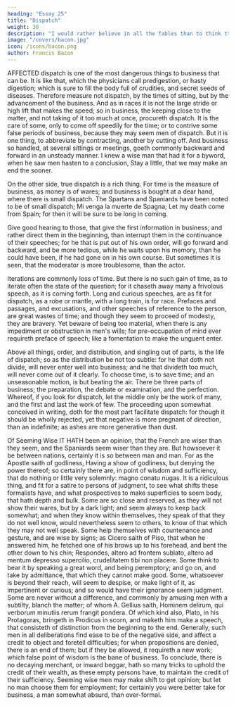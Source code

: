 ```yaml
---
heading: "Essay 25"
title: "Dispatch"
weight: 30
description: "I would rather believe in all the fables than to think tthat this universal frame is without a mind"
image: "/covers/bacon.jpg"
icon: /icons/bacon.png
author: Francis Bacon
---
```



AFFECTED dispatch is one of the most dangerous things to business that can be. It is like that, which the physicians call predigestion, or hasty digestion; which is sure to fill the body full of crudities, and secret seeds of diseases. Therefore measure not dispatch, by the times of sitting, but by the advancement of the business. And as in races it is not the large stride or high lift that makes the speed; so in business, the keeping close to the matter, and not taking of it too much at once, procureth dispatch. It is the care of some, only to come off speedily for the time; or to contrive some false periods of business, because they may seem men of dispatch. But it is one thing, to abbreviate by contracting, another by cutting off. And business so handled, at several sittings or meetings, goeth commonly backward and forward in an unsteady manner. I knew a wise man that had it for a byword, when he saw men hasten to a conclusion, Stay a little, that we may make an end the sooner.

On the other side, true dispatch is a rich thing. For time is the measure of business, as money is of wares; and business is bought at a dear hand, where there is small dispatch. The Spartans and Spaniards have been noted to be of small dispatch; Mi venga la muerte de Spagna; Let my death come from Spain; for then it will be sure to be long in coming.

Give good hearing to those, that give the first information in business; and rather direct them in the beginning, than interrupt them in the continuance of their speeches; for he that is put out of his own order, will go forward and backward, and be more tedious, while he waits upon his memory, than he could have been, if he had gone on in his own course. But sometimes it is seen, that the moderator is more troublesome, than the actor.

Iterations are commonly loss of time. But there is no such gain of time, as to iterate often the state of the question; for it chaseth away many a frivolous speech, as it is coming forth. Long and curious speeches, are as fit for dispatch, as a robe or mantle, with a long train, is for race. Prefaces and passages, and excusations, and other speeches of reference to the person, are great wastes of time; and though they seem to proceed of modesty, they are bravery. Yet beware of being too material, when there is any impediment or obstruction in men's wills; for pre-occupation of mind ever requireth preface of speech; like a fomentation to make the unguent enter.

Above all things, order, and distribution, and singling out of parts, is the life of dispatch; so as the distribution be not too subtle: for he that doth not divide, will never enter well into business; and he that divideth too much, will never come out of it clearly. To choose time, is to save time; and an unseasonable motion, is but beating the air. There be three parts of business; the preparation, the debate or examination, and the perfection. Whereof, if you look for dispatch, let the middle only be the work of many, and the first and last the work of few. The proceeding upon somewhat conceived in writing, doth for the most part facilitate dispatch: for though it should be wholly rejected, yet that negative is more pregnant of direction, than an indefinite; as ashes are more generative than dust.






Of Seeming Wise
IT HATH been an opinion, that the French are wiser than they seem, and the Spaniards seem wiser than they are. But howsoever it be between nations, certainly it is so between man and man. For as the Apostle saith of godliness, Having a show of godliness, but denying the power thereof; so certainly there are, in point of wisdom and sufficiency, that do nothing or little very solemnly: magno conatu nugas. It is a ridiculous thing, and fit for a satire to persons of judgment, to see what shifts these formalists have, and what prospectives to make superficies to seem body, that hath depth and bulk. Some are so close and reserved, as they will not show their wares, but by a dark light; and seem always to keep back somewhat; and when they know within themselves, they speak of that they do not well know, would nevertheless seem to others, to know of that which they may not well speak. Some help themselves with countenance and gesture, and are wise by signs; as Cicero saith of Piso, that when he answered him, he fetched one of his brows up to his forehead, and bent the other down to his chin; Respondes, altero ad frontem sublato, altero ad mentum depresso supercilio, crudelitatem tibi non placere. Some think to bear it by speaking a great word, and being peremptory; and go on, and take by admittance, that which they cannot make good. Some, whatsoever is beyond their reach, will seem to despise, or make light of it, as impertinent or curious; and so would have their ignorance seem judgment. Some are never without a difference, and commonly by amusing men with a subtilty, blanch the matter; of whom A. Gellius saith, Hominem delirum, qui verborum minutiis rerum frangit pondera. Of which kind also, Plato, in his Protagoras, bringeth in Prodicus in scorn, and maketh him make a speech, that consisteth of distinction from the beginning to the end. Generally, such men in all deliberations find ease to be of the negative side, and affect a credit to object and foretell difficulties; for when propositions are denied, there is an end of them; but if they be allowed, it requireth a new work; which false point of wisdom is the bane of business. To conclude, there is no decaying merchant, or inward beggar, hath so many tricks to uphold the credit of their wealth, as these empty persons have, to maintain the credit of their sufficiency. Seeming wise men may make shift to get opinion; but let no man choose them for employment; for certainly you were better take for business, a man somewhat absurd, than over-formal.




